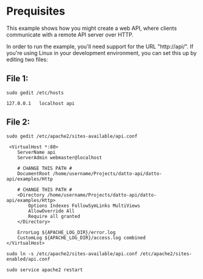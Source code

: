 # Prequisites

This example shows how you might create a web API, where clients communicate
with a remote API server over HTTP.

In order to run the example, you'll need support for the URL "http://api/".
If you're using Linux in your development environment, you can set this up
by editing two files:

## File 1:

`sudo gedit /etc/hosts`
```
127.0.0.1   localhost api
```

## File 2:

`sudo gedit /etc/apache2/sites-available/api.conf`
```
 <VirtualHost *:80>
	ServerName api
	ServerAdmin webmaster@localhost

	# CHANGE THIS PATH #
	DocumentRoot /home/username/Projects/datto-api/datto-api/examples/Http

	# CHANGE THIS PATH #
	<Directory /home/username/Projects/datto-api/datto-api/examples/Http>
		Options Indexes FollowSymLinks MultiViews
		AllowOverride All
		Require all granted
	</Directory>

	ErrorLog ${APACHE_LOG_DIR}/error.log
	CustomLog ${APACHE_LOG_DIR}/access.log combined
</VirtualHost>
```

`sudo ln -s /etc/apache2/sites-available/api.conf /etc/apache2/sites-enabled/api.conf`

`sudo service apache2 restart`
